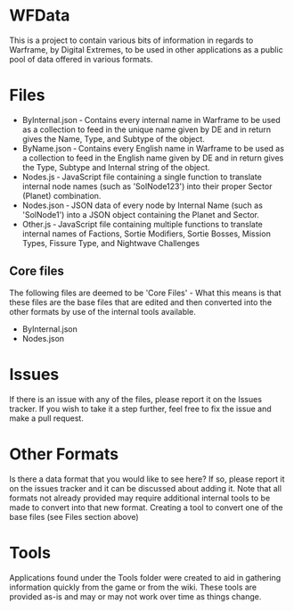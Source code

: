 # WFData
This is a project to contain various bits of information in regards to Warframe, by Digital Extremes, to be used in other applications as a public pool of data offered in various formats.

# Files
- ByInternal.json &dash; Contains every internal name in Warframe to be used as a collection to feed in the unique name given by DE and in return gives the Name, Type, and Subtype of the object.
- ByName.json &dash; Contains every English name in Warframe to be used as a collection to feed in the English name given by DE and in return gives the Type, Subtype and Internal string of the object.
- Nodes.js &dash; JavaScript file containing a single function to translate internal node names (such as 'SolNode123') into their proper Sector (Planet) combination.
- Nodes.json &dash; JSON data of every node by Internal Name (such as 'SolNode1') into a JSON object containing the Planet and Sector.
- Other.js &dash; JavaScript file containing multiple functions to translate internal names of Factions, Sortie Modifiers, Sortie Bosses, Mission Types, Fissure Type, and Nightwave Challenges

## Core files
The following files are deemed to be 'Core Files' - What this means is that these files are the base files that are edited and then converted into the other formats by use of the internal tools available.
- ByInternal.json
- Nodes.json

# Issues
If there is an issue with any of the files, please report it on the Issues tracker. If you wish to take it a step further, feel free to fix the issue and make a pull request.

# Other Formats
Is there a data format that you would like to see here? If so, please report it on the issues tracker and it can be discussed about adding it. Note that all formats not already provided may require additional internal tools to be made to convert into that new format. Creating a tool to convert one of the base files (see Files section above)

# Tools
Applications found under the Tools folder were created to aid in gathering information quickly from the game or from the wiki. These tools are provided as-is and may or may not work over time as things change.
